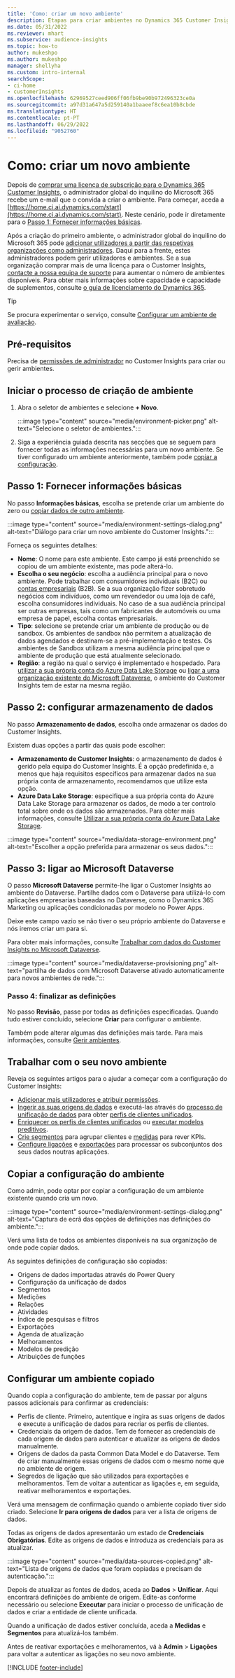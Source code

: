 ```yaml
---
title: 'Como: criar um novo ambiente'
description: Etapas para criar ambientes no Dynamics 365 Customer Insights.
ms.date: 05/31/2022
ms.reviewer: mhart
ms.subservice: audience-insights
ms.topic: how-to
author: mukeshpo
ms.author: mukeshpo
manager: shellyha
ms.custom: intro-internal
searchScope:
- ci-home
- customerInsights
ms.openlocfilehash: 62969527ceed906ff06fb9be90b972496323ce0a
ms.sourcegitcommit: a97d31a647a5d259140a1baaeef8c6ea10b8cbde
ms.translationtype: HT
ms.contentlocale: pt-PT
ms.lasthandoff: 06/29/2022
ms.locfileid: "9052760"
---
```

# <a name="how-to-create-a-new-environment"></a>Como: criar um novo ambiente

Depois de [comprar uma licença de subscrição para o Dynamics 365 Customer Insights](paid-license.md), o administrador global do inquilino do Microsoft 365 recebe um e-mail que o convida a criar o ambiente. Para começar, aceda a [https://home.ci.ai.dynamics.com/start](https://home.ci.ai.dynamics.com/start). Neste cenário, pode ir diretamente para o [Passo 1: Fornecer informações básicas](#step-1-provide-basic-information).

Após a criação do primeiro ambiente, o administrador global do inquilino do Microsoft 365 pode [adicionar utilizadores a partir das respetivas organizações como administradores](permissions.md). Daqui para a frente, estes administradores podem gerir utilizadores e ambientes. Se a sua organização comprar mais de uma licença para o Customer Insights, [contacte a nossa equipa de suporte](https://go.microsoft.com/fwlink/?linkid=2079641) para aumentar o número de ambientes disponíveis. Para obter mais informações sobre capacidade e capacidade de suplementos, consulte [o guia de licenciamento do Dynamics 365](https://go.microsoft.com/fwlink/?LinkId=866544).

> [!TIP]
> Se procura experimentar o serviço, consulte [Configurar um ambiente de avaliação](trial-signup.md).

## <a name="prerequisites"></a>Pré-requisitos

Precisa de [permissões de administrador](permissions.md) no Customer Insights para criar ou gerir ambientes.

## <a name="start-the-environment-creation-process"></a>Iniciar o processo de criação de ambiente

1. Abra o seletor de ambientes e selecione **+ Novo**.
  
   :::image type="content" source="media/environment-picker.png" alt-text="Selecione o seletor de ambientes.":::

1. Siga a experiência guiada descrita nas secções que se seguem para fornecer todas as informações necessárias para um novo ambiente. Se tiver configurado um ambiente anteriormente, também pode [copiar a configuração](#copy-the-environment-configuration).

## <a name="step-1-provide-basic-information"></a>Passo 1: Fornecer informações básicas

No passo **Informações básicas**, escolha se pretende criar um ambiente do zero ou [copiar dados de outro ambiente](#copy-the-environment-configuration).

   :::image type="content" source="media/environment-settings-dialog.png" alt-text="Diálogo para criar um novo ambiente do Customer Insights.":::

Forneça os seguintes detalhes:

- **Nome**: O nome para este ambiente. Este campo já está preenchido se copiou de um ambiente existente, mas pode alterá-lo.
- **Escolha o seu negócio**: escolha a audiência principal para o novo ambiente. Pode trabalhar com consumidores individuais (B2C) ou [contas empresariais](work-with-business-accounts.md) (B2B). Se a sua organização fizer sobretudo negócios com indivíduos, como um revendedor ou uma loja de café, escolha consumidores individuais. No caso de a sua audiência principal ser outras empresas, tais como um fabricantes de automóveis ou uma empresa de papel, escolha contas empresariais.
- **Tipo**: selecione se pretende criar um ambiente de produção ou de sandbox. Os ambientes de sandbox não permitem a atualização de dados agendados e destinam-se a pré-implementação e testes. Os ambientes de Sandbox utilizam a mesma audiência principal que o ambiente de produção que está atualmente selecionado.
- **Região**: a região na qual o serviço é implementado e hospedado. Para [utilizar a sua própria conta do Azure Data Lake Storage](own-data-lake-storage.md) ou [ligar a uma organização existente do Microsoft Dataverse](customer-insights-dataverse.md), o ambiente do Customer Insights tem de estar na mesma região.

## <a name="step-2-configure-data-storage"></a>Passo 2: configurar armazenamento de dados

No passo **Armazenamento de dados**, escolha onde armazenar os dados do Customer Insights.

Existem duas opções a partir das quais pode escolher:

- **Armazenamento de Customer Insights**: o armazenamento de dados é gerido pela equipa do Customer Insights. É a opção predefinida e, a menos que haja requisitos específicos para armazenar dados na sua própria conta de armazenamento, recomendamos que utilize esta opção.
- **Azure Data Lake Storage**: especifique a sua própria conta do Azure Data Lake Storage para armazenar os dados, de modo a ter controlo total sobre onde os dados são armazenados. Para obter mais informações, consulte [Utilizar a sua própria conta do Azure Data Lake Storage](own-data-lake-storage.md).

:::image type="content" source="media/data-storage-environment.png" alt-text="Escolher a opção preferida para armazenar os seus dados.":::

## <a name="step-3-connect-to-microsoft-dataverse"></a>Passo 3: ligar ao Microsoft Dataverse

O passo **Microsoft Dataverse** permite-lhe ligar o Customer Insights ao ambiente do Dataverse. Partilhe dados com o Dataverse para utilizá-lo com aplicações empresarias baseadas no Dataverse, como o Dynamics 365 Marketing ou aplicações condicionadas por modelo no Power Apps.


Deixe este campo vazio se não tiver o seu próprio ambiente do Dataverse e nós iremos criar um para si.

Para obter mais informações, consulte [Trabalhar com dados do Customer Insights no Microsoft Dataverse](customer-insights-dataverse.md).

:::image type="content" source="media/dataverse-provisioning.png" alt-text="partilha de dados com Microsoft Dataverse ativado automaticamente para novos ambientes de rede.":::

### <a name="step-4-finalize-the-settings"></a>Passo 4: finalizar as definições

No passo **Revisão**, passe por todas as definições especificadas. Quando tudo estiver concluído, selecione **Criar** para configurar o ambiente.

Também pode alterar algumas das definições mais tarde. Para mais informações, consulte [Gerir ambientes](manage-environments.md).

## <a name="work-with-your-new-environment"></a>Trabalhar com o seu novo ambiente

Reveja os seguintes artigos para o ajudar a começar com a configuração do Customer Insights:

- [Adicionar mais utilizadores e atribuir permissões](permissions.md).
- [Ingerir as suas origens de dados](data-sources.md) e executá-las através do [processo de unificação de dados](data-unification.md) para obter [perfis de clientes unificados](customer-profiles.md).
- [Enriquecer os perfis de clientes unificados](enrichment-hub.md) ou [executar modelos preditivos](predictions-overview.md).
- [Crie segmentos](segments.md) para agrupar clientes e [medidas](measures.md) para rever KPIs.
- [Configure ligações](connections.md) e [exportações](export-destinations.md) para processar os subconjuntos dos seus dados noutras aplicações.

## <a name="copy-the-environment-configuration"></a>Copiar a configuração do ambiente

Como admin, pode optar por copiar a configuração de um ambiente existente quando cria um novo.

:::image type="content" source="media/environment-settings-dialog.png" alt-text="Captura de ecrã das opções de definições nas definições do ambiente.":::

Verá uma lista de todos os ambientes disponíveis na sua organização de onde pode copiar dados.

As seguintes definições de configuração são copiadas:

- Origens de dados importadas através do Power Query
- Configuração da unificação de dados
- Segmentos
- Medições
- Relações
- Atividades
- Índice de pesquisas e filtros
- Exportações
- Agenda de atualização
- Melhoramentos
- Modelos de predição
- Atribuições de funções

## <a name="set-up-a-copied-environment"></a>Configurar um ambiente copiado

Quando copia a configuração do ambiente, tem de passar por alguns passos adicionais para confirmar as credenciais:

- Perfis de cliente. Primeiro, autentique e ingira as suas origens de dados e execute a unificação de dados para recriar os perfis de clientes.
- Credenciais da origem de dados. Tem de fornecer as credenciais de cada origem de dados para autenticar e atualizar as origens de dados manualmente.
- Origens de dados da pasta Common Data Model e do Dataverse. Tem de criar manualmente essas origens de dados com o mesmo nome que no ambiente de origem.
- Segredos de ligação que são utilizados para exportações e melhoramentos. Tem de voltar a autenticar as ligações e, em seguida, reativar melhoramentos e exportações.

Verá uma mensagem de confirmação quando o ambiente copiado tiver sido criado. Selecione **Ir para origens de dados** para ver a lista de origens de dados.

Todas as origens de dados apresentarão um estado de **Credenciais Obrigatórias**. Edite as origens de dados e introduza as credenciais para as atualizar.

:::image type="content" source="media/data-sources-copied.png" alt-text="Lista de origens de dados que foram copiadas e precisam de autenticação.":::

Depois de atualizar as fontes de dados, aceda ao **Dados** > **Unificar**. Aqui encontrará definições do ambiente de origem. Edite-as conforme necessário ou selecione **Executar** para iniciar o processo de unificação de dados e criar a entidade de cliente unificada.

Quando a unificação de dados estiver concluída, aceda a **Medidas** e **Segmentos** para atualizá-los também.

Antes de reativar exportações e melhoramentos, vá à **Admin** > **Ligações** para voltar a autenticar as ligações no seu novo ambiente.

[!INCLUDE [footer-include](includes/footer-banner.md)]
